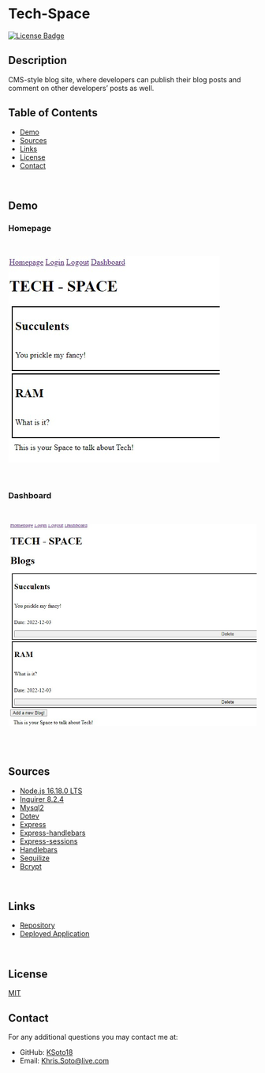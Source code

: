 # Tech-Space

[![License Badge](https://img.shields.io/badge/license-MIT-success?style=for-the-badge&color=blue)](https://choosealicense.com/licenses/mit/)

## Description

 CMS-style blog site, where developers can publish their blog posts and comment on other developers’ posts as well.


## Table of Contents

* [Demo](#demo)
* [Sources](#sources)
* [Links](#links)
* [License](#license)
* [Contact](#contact)



<br>

## Demo
  
  ### Homepage
  <br>
  
 ![Screenshot 1](./public/images/Screenshot%202022-12-03%20165717.jpg)

 <br>

  ### Dashboard
  <br>

 ![Screenshot 2](./public/images/Screenshot%202022-12-03%20165820.jpg)

 <br>
 <br>

 ## Sources
  
  - [Node.js 16.18.0 LTS](https://nodejs.org/en/)
  - [Inquirer 8.2.4](https://www.npmjs.com/package/inquirer/v/8.2.4)
  - [Mysql2](https://www.npmjs.com/package/mysql2)
  - [Dotev](https://www.npmjs.com/package/dotenv)
  - [Express](https://www.npmjs.com/package/express)
  - [Express-handlebars](https://www.npmjs.com/package/express-handlebars)
  - [Express-sessions](https://www.npmjs.com/package/express-sessions)
  - [Handlebars](https://handlebarsjs.com/)
  - [Sequilize](https://sequelize.org/docs/v6/getting-started/)
  - [Bcrypt](https://www.npmjs.com/package/bcrypt)

<br>

## Links

- [Repository](https://github.com/KSoto18/Tech-Space)
- [Deployed Application](https://secret-journey-69446.herokuapp.com/login)


<br>


 ## License
 [MIT](https://choosealicense.com/licenses/mit/)


 ## Contact
 For any additional questions you may contact me at: 
 - GitHub: [KSoto18](https://github.com/KSoto18)
 - Email: [Khris.Soto@live.com](mailto:Khris.Soto@live.com)
